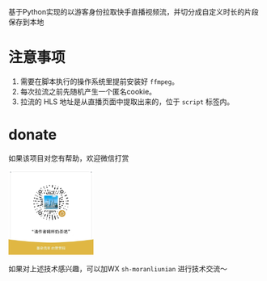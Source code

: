 基于Python实现的以游客身份拉取快手直播视频流，并切分成自定义时长的片段保存到本地


# 注意事项
1. 需要在脚本执行的操作系统里提前安装好 `ffmpeg`。
2. 每次拉流之前先随机产生一个匿名cookie。
3. 拉流的 HLS 地址是从直播页面中提取出来的，位于 `script` 标签内。

# donate

如果该项目对您有帮助，欢迎微信打赏

<img src="./img/donate.jpg" width="33.3%" />

如果对上述技术感兴趣，可以加WX `sh-moranliunian` 进行技术交流～